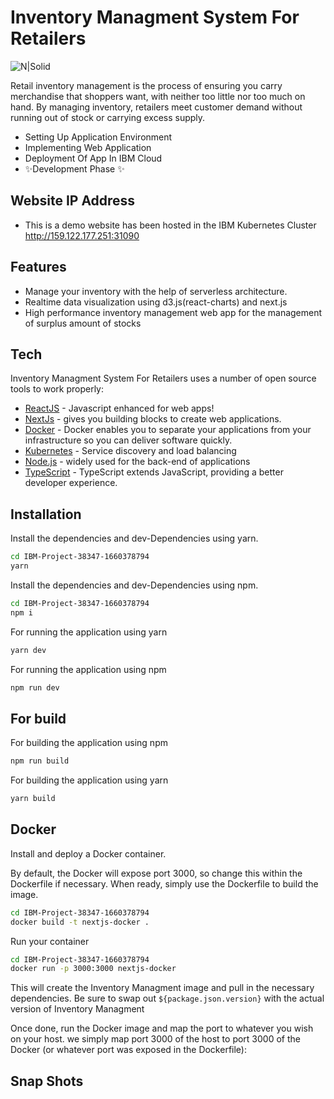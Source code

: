 # Inventory Managment System For Retailers


![N|Solid](https://www.pngitem.com/pimgs/m/212-2120596_ibm-cloud-logo-circle-hd-png-download.png)

Retail inventory management is the process of ensuring you carry merchandise that shoppers want, with neither too little nor too much on hand. By managing inventory, retailers meet customer demand without running out of stock or carrying excess supply.

- Setting Up Application Environment
- Implementing Web Application
- Deployment Of App In IBM Cloud
- ✨Development Phase ✨

## Website IP Address
- This is a demo website has been hosted in the IBM Kubernetes Cluster http://159.122.177.251:31090

## Features

- Manage your inventory with the help of serverless architecture.
- Realtime data visualization using d3.js(react-charts) and next.js 
- High performance inventory management web app for the management of surplus  amount of stocks



## Tech

Inventory Managment System For Retailers uses a number of open source tools to work properly:

- [ReactJS](https://reactjs.org/) - Javascript enhanced for web apps!
- [NextJs](https://nextjs.org/) - gives you building blocks to create web applications.
- [Docker](https://www.docker.com/) - Docker enables you to separate your applications from your infrastructure so you can deliver software quickly.
- [Kubernetes](https://kubernetes.io/) - Service discovery and load balancing 
- [Node.js] - widely used for the back-end of applications
- [TypeScript](https://www.typescriptlang.org/) - TypeScript extends JavaScript, providing a better developer experience.




## Installation



Install the dependencies and dev-Dependencies using yarn.

```sh
cd IBM-Project-38347-1660378794
yarn
```
Install the dependencies and dev-Dependencies using npm.
```sh
cd IBM-Project-38347-1660378794
npm i
```

For running the application using yarn
```sh
yarn dev
```
For running the application using npm
```sh
npm run dev
```
## For build
For building the application using npm
```sh
npm run build
```
For building the application using yarn
```sh
yarn build
```




## Docker
 Install and deploy  a Docker container.

By default, the Docker will expose port 3000, so change this within the
Dockerfile if necessary. When ready, simply use the Dockerfile to
build the image.

```sh
cd IBM-Project-38347-1660378794
docker build -t nextjs-docker .
```

Run your container
```sh
cd IBM-Project-38347-1660378794
docker run -p 3000:3000 nextjs-docker
```


This will create the Inventory Managment image and pull in the necessary dependencies.
Be sure to swap out `${package.json.version}` with the actual
version of Inventory Managment

Once done, run the Docker image and map the port to whatever you wish on
your host. we simply map port 3000 of the host to
port 3000 of the Docker (or whatever port was exposed in the Dockerfile):



## Snap Shots


[//]: # (These are reference links used in the body of this note and get stripped out when the markdown processor does its job. There is no need to format nicely because it shouldn't be seen. Thanks SO - http://stackoverflow.com/questions/4823468/store-comments-in-markdown-syntax)

   [dill]: <https://github.com/joemccann/dillinger>
   [git-repo-url]: <https://github.com/joemccann/dillinger.git>
   [john gruber]: <http://daringfireball.net>
   [df1]: <http://daringfireball.net/projects/markdown/>
   [markdown-it]: <https://github.com/markdown-it/markdown-it>
   [Ace Editor]: <http://ace.ajax.org>
   [node.js]: <http://nodejs.org>
   [Twitter Bootstrap]: <http://twitter.github.com/bootstrap/>
   [jQuery]: <http://jquery.com>
   [@tjholowaychuk]: <http://twitter.com/tjholowaychuk>
   [express]: <http://expressjs.com>
   [AngularJS]: <http://angularjs.org>
   [Gulp]: <http://gulpjs.com>

   [PlDb]: <https://github.com/joemccann/dillinger/tree/master/plugins/dropbox/README.md>
   [PlGh]: <https://github.com/joemccann/dillinger/tree/master/plugins/github/README.md>
   [PlGd]: <https://github.com/joemccann/dillinger/tree/master/plugins/googledrive/README.md>
   [PlOd]: <https://github.com/joemccann/dillinger/tree/master/plugins/onedrive/README.md>
   [PlMe]: <https://github.com/joemccann/dillinger/tree/master/plugins/medium/README.md>
   [PlGa]: <https://github.com/RahulHP/dillinger/blob/master/plugins/googleanalytics/README.md>
